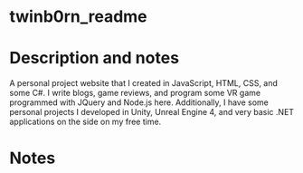 # twinb0rn_readme

# Description and notes
A personal project website that I created in   JavaScript, HTML, CSS, and some C#. I write blogs, game reviews, and program some VR game programmed with JQuery and Node.js here. Additionally, I have some personal projects I developed in Unity, Unreal Engine 4, and very basic .NET applications on the side on my free time.  

# Notes
  

